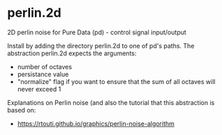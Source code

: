 # perlin.2d
2D perlin noise for Pure Data (pd) - control signal input/output

Install by adding the directory perlin.2d to one of pd's paths.
The abstraction perlin.2d expects the arguments:
* number of octaves
* persistance value
* "normalize" flag if you want to ensure that the sum of all octaves will never exceed 1

Explanations on Perlin noise (and also the tutorial that this abstraction is based on:
* https://rtouti.github.io/graphics/perlin-noise-algorithm
